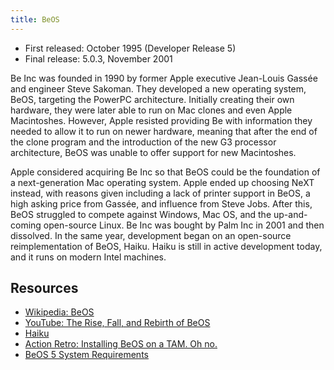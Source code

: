 ```yaml
---
title: BeOS
---
```


- First released: October 1995 (Developer Release 5)
- Final release: 5.0.3, November 2001

Be Inc was founded in 1990 by former Apple executive Jean-Louis Gassée and engineer Steve Sakoman. They developed a new operating system, BeOS, targeting the PowerPC architecture. Initially creating their own hardware, they were later able to run on Mac clones and even Apple Macintoshes. However, Apple resisted providing Be with information they needed to allow it to run on newer hardware, meaning that after the end of the clone program and the introduction of the new G3 processor architecture, BeOS was unable to offer support for new Macintoshes.

Apple considered acquiring Be Inc so that BeOS could be the foundation of a next-generation Mac operating system. Apple ended up choosing NeXT instead, with reasons given including a lack of printer support in BeOS, a high asking price from Gassée, and influence from Steve Jobs. After this, BeOS struggled to compete against Windows, Mac OS, and the up-and-coming open-source Linux. Be Inc was bought by Palm Inc in 2001 and then dissolved. In the same year, development began on an open-source reimplementation of BeOS, Haiku. Haiku is still in active development today, and it runs on modern Intel machines.

## Resources

- [Wikipedia: BeOS](https://en.wikipedia.org/wiki/BeOS)
- [YouTube: The Rise, Fall, and Rebirth of BeOS](https://youtu.be/u3QoGZRTB_I)
- [Haiku](https://www.haiku-os.org/)
- [Action Retro: Installing BeOS on a TAM. Oh no.](https://youtu.be/UVzrVLRhDrA)
- [BeOS 5 System Requirements](https://web.archive.org/web/20010204022700/http://www.be.com/support/guides/beosreadylist_ppc.html)
